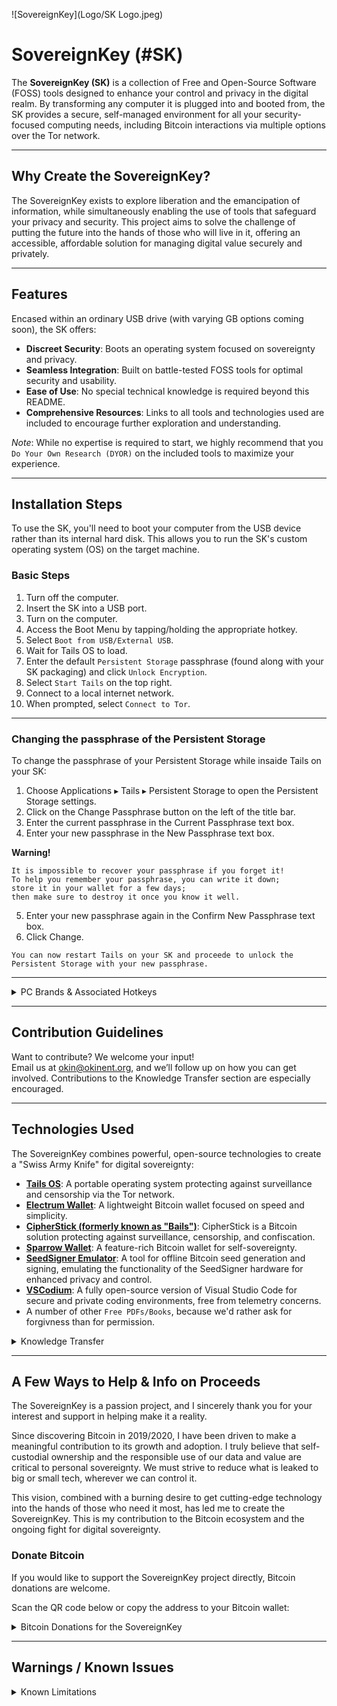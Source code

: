 ![SovereignKey](Logo/SK Logo.jpeg)

# SovereignKey (#SK)

The **SovereignKey (SK)** is a collection of Free and Open-Source Software (FOSS) tools designed to enhance your control and privacy in the digital realm. By transforming any computer it is plugged into and booted from, the SK provides a secure, self-managed environment for all your security-focused computing needs, including Bitcoin interactions via multiple options over the Tor network.

---

## Why Create the SovereignKey?

The SovereignKey exists to explore liberation and the emancipation of information, while simultaneously enabling the use of tools that safeguard your privacy and security. This project aims to solve the challenge of putting the future into the hands of those who will live in it, offering an accessible, affordable solution for managing digital value securely and privately.  

---

## Features

Encased within an ordinary USB drive (with varying GB options coming soon), the SK offers:  
- **Discreet Security**: Boots an operating system focused on sovereignty and privacy.  
- **Seamless Integration**: Built on battle-tested FOSS tools for optimal security and usability.  
- **Ease of Use**: No special technical knowledge is required beyond this README.  
- **Comprehensive Resources**: Links to all tools and technologies used are included to encourage further exploration and understanding.  

*Note*: While no expertise is required to start, we highly recommend that you `Do Your Own Research (DYOR)` on the included tools to maximize your experience.

---

## Installation Steps

To use the SK, you'll need to boot your computer from the USB device rather than its internal hard disk. This allows you to run the SK's custom operating system (OS) on the target machine.  

### Basic Steps
1. Turn off the computer.  
2. Insert the SK into a USB port.  
3. Turn on the computer.  
4. Access the Boot Menu by tapping/holding the appropriate hotkey.  
5. Select `Boot from USB/External USB`.  
6. Wait for Tails OS to load.  
7. Enter the default `Persistent Storage` passphrase (found along with your SK packaging) and click `Unlock Encryption`.  
8. Select `Start Tails` on the top right.  
9. Connect to a local internet network.  
10. When prompted, select `Connect to Tor`.

---

### Changing the passphrase of the Persistent Storage 

To change the passphrase of your Persistent Storage while insaide Tails on your SK:

1. Choose Applications ▸ Tails ▸ Persistent Storage to open the Persistent Storage settings.
2. Click on the Change Passphrase button on the left of the title bar. 
3. Enter the current passphrase in the Current Passphrase text box.
4. Enter your new passphrase in the New Passphrase text box.

**Warning!** 

```
It is impossible to recover your passphrase if you forget it!
To help you remember your passphrase, you can write it down;
store it in your wallet for a few days;
then make sure to destroy it once you know it well.
```

5. Enter your new passphrase again in the Confirm New Passphrase text box.
6. Click Change.

`You can now restart Tails on your SK and proceede to unlock the Persistent Storage with your new passphrase.`

---

<details> <summary>PC Brands & Associated Hotkeys</summary>

### Computer Manufacturers
| Manufacturer      | Boot Menu Key          |
|-------------------|------------------------|
| Acer Series       | Esc, F12, F9           |
| Asus Series       | Esc, F8                |
| Compaq            | Esc, F9                |
| Dell Series       | F12                    |
| HP Series         | Esc, F9                |
| Lenovo Series     | F12, F8, F10           |
| Samsung Series    | F12, Esc               |
| Sony Series       | F10, F11, Assist       |
| Toshiba Series    | F12                    |

### Motherboards
| Manufacturer      | Boot Menu Key          |
|-------------------|------------------------|
| Asus              | F8                     |
| Gigabyte          | F12                    |
| MSI               | F11                    |
| Intel             | F10                    |
| ASRock            | F11                    |
| EVGA              | F7                     |

### Other Manufacturers
| Manufacturer      | Boot Menu Key                                   |
|-------------------|------------------------------------------------|
| Xiaomi            | Fn + F2 (Choose Boot Menu)                     |
| Panasonic         | F2 (Go to Exit Menu, then choose Boot Order)   |
| NEC               | F5                                             |
| Packard Bell      | F8                                             |
| eMachines         | F12                                            |
| Fujitsu           | F12                                            |
| Gateway           | F11, Esc, F10                                  |
| iBall             | F9 (Choose your media under Boot Option)       |
| Huawei            | F2                                             |
| Sharp             | F9                                             |

</details>

---

## Contribution Guidelines

Want to contribute? We welcome your input!  
Email us at [okin@okinent.org](mailto:okin@okinent.org), and we’ll follow up on how you can get involved. Contributions to the Knowledge Transfer section are especially encouraged.  

---

## Technologies Used  

The SovereignKey combines powerful, open-source technologies to create a "Swiss Army Knife" for digital sovereignty:  

- **[Tails OS](https://tails.boum.org)**: A portable operating system protecting against surveillance and censorship via the Tor network.  
- **[Electrum Wallet](https://electrum.org)**: A lightweight Bitcoin wallet focused on speed and simplicity.  
- **[CipherStick (formerly known as "Bails")](https://github.com/BenWestgate/Bails)**: CipherStick is a Bitcoin solution protecting against surveillance, censorship, and confiscation.   
- **[Sparrow Wallet](https://sparrowwallet.com)**: A feature-rich Bitcoin wallet for self-sovereignty.  
- **[SeedSigner Emulator](https://seedsigner.com)**: A tool for offline Bitcoin seed generation and signing, emulating the functionality of the SeedSigner hardware for enhanced privacy and control.  
- **[VSCodium](https://vscodium.com)**: A fully open-source version of Visual Studio Code for secure and private coding environments, free from telemetry concerns.
- A number of other `Free PDFs/Books`, because we'd rather ask for forgivness than for permission. 

<details> <summary>Knowledge Transfer</summary>

### Free Books - A Collection of Curated Books on Bitcoin & Financial Literacy  

- [The Bitcoin Whitepaper (Available in various Languages)](https://exonumia.africa) by Satoshi Nakamoto  
- [2nd Edition: The Simplest Bitcoin Book Ever Written](https://d.nostr.build/tIkvB3qVy5jVkH48.pdf) by Keysa Luna  
- [Bitcoin: Separation of Money and State](https://braiins.com/books/bitcoin-separation-of-money-and-state) by Josef Tětek  
- [The Bitcoin Standard](https://worldfreebooks.com/book/the-bitcoin-standard-by-saifedean-ammous/) by Saifedean Ammous  
- [Bitcoin For Business](https://studentofbitcoin.gumroad.com/l/bitcoinforbusinesses?layout=profile) by Student of Bitcoin  
- [Codex32 - Shamir Secret Sharing Scheme](https://secretcodex32.com/docs/index.html) by Leon Olsson Curr & Pearlwart Snead  

### Media  
- [The World’s First Kids Cartoon about Bitcoin!](https://www.youtube.com/watch?v=_ekzsZZGfsk) by Tuttle Twins  

</details>

---

## A Few Ways to Help & Info on Proceeds  

The SovereignKey is a passion project, and I sincerely thank you for your interest and support in helping make it a reality.  

Since discovering Bitcoin in 2019/2020, I have been driven to make a meaningful contribution to its growth and adoption. I truly believe that self-custodial ownership and the responsible use of our data and value are critical to personal sovereignty. We must strive to reduce what is leaked to big or small tech, wherever we can control it.  

This vision, combined with a burning desire to get cutting-edge technology into the hands of those who need it most, has led me to create the SovereignKey. This is my contribution to the Bitcoin ecosystem and the ongoing fight for digital sovereignty.  

### Donate Bitcoin  

If you would like to support the SovereignKey project directly, Bitcoin donations are welcome.  

Scan the QR code below or copy the address to your Bitcoin wallet:

<details> <summary>Bitcoin Donations for the SovereignKey</summary>
  
- `PM8TJVXfQHoWyh7ep5H4YzGaRaNBAF83gMt2Fjsgx4MxnbBfwNdyitQd6vMmoHDcBUcr7r22ae1pAyfB2hj1VHWcKURPfuUNNRXQDeCqggA67HYF6nZy`  
- `lno1zrxq8pjw7qjlm68mtp7e3yvxee4y5xrgjhhyf2fxhlphpckrvevh50u0q20uws7nja2z3q7d2ylcq5pznshjyhljwhyepudhnpqleceepyzlcqszgjw5crtfxd5f6ayefhkyjf3n52z20a3nm74zel54l0g3uvwx967qqv7xv7tkcjq97t5e25l02crh4r9h4fk0xh39lvz9gvw6fyykzz9avcxrwmlucemfw0nrqkkqurqdcc7pz2npqwqvkh7t77wsj332lmvslwu95qdvj6zjhstx3wchgjfll6njnsfkgqqs9w3h7clsnr82uuzgggdxy8xs4s`  

</details>

---

## Warnings / Known Issues

<details> <summary>Known Limitations</summary>

- Tails does not currently support Mac devices with Apple M1 chips or some older Mac models.

</details>
